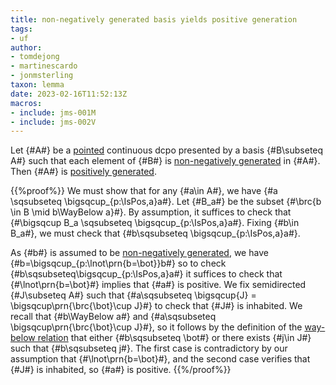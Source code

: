 ```yaml
---
title: non-negatively generated basis yields positive generation
tags: 
- uf
author:
- tomdejong
- martinescardo
- jonmsterling
taxon: lemma
date: 2023-02-16T11:52:13Z
macros:
- include: jms-001M
- include: jms-002V
---
```


Let {#A#} be a [pointed](jms-001S) continuous dcpo presented by a basis {#B\subseteq A#} such that each element of {#B#} is [non-negatively generated](jms-002J) in {#A#}. Then {#A#} is [positively generated](jms-0023).

{{%proof%}}
We must show that for any {#a\in A#}, we have {#a \sqsubseteq \bigsqcup_{p:\IsPos\,a}a#}. Let {#B_a#} be the subset {#\brc{b \in B \mid b\WayBelow a}#}. By assumption, it suffices to check that {#\bigsqcup B_a \sqsubseteq \bigsqcup_{p:\IsPos\,a}a#}. Fixing {#b\in B_a#}, we must check that {#b\sqsubseteq \bigsqcup_{p:\IsPos\,a}a#}. 

As {#b#} is assumed to be [non-negatively generated](jms-002J), we have {#b=\bigsqcup_{p:\lnot\prn{b=\bot}}b#} so to check {#b\sqsubseteq\bigsqcup_{p:\IsPos\,a}a#} it suffices to check that {#\lnot\prn{b=\bot}#} implies that {#a#} is positive. We fix semidirected {#J\subseteq A#} such that {#a\sqsubseteq \bigsqcup{J} = \bigsqcup\prn{\brc{\bot}\cup J}#} to check that {#J#} is inhabited. We recall that {#b\WayBelow a#} and {#a\sqsubseteq \bigsqcup\prn{\brc{\bot}\cup J}#}, so it follows by the definition of the [way-below relation](jms-002V) that either {#b\sqsubseteq \bot#} or there exists {#j\in J#} such that {#b\sqsubseteq j#}. The first case is contradictory by our assumption that {#\lnot\prn{b=\bot}#}, and the second case verifies that {#J#} is inhabited, so {#a#} is positive.
{{%/proof%}}
